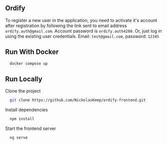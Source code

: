 ## Ordify
  To register a new user in the application, you need to activate it's account after registration by following the link sent to email address `ordify.auth@gmail.com`. Account password is `ordify.auth4200`. Or, just log in using the existing user credentials. Email: `test@gmail.com`, password: `12345`

## Run With Docker

```bash
  docker compose up
```

## Run Locally

Clone the project

```bash
  git clone https://github.com/NickolasKemp/ordify-frontend.git
```

Install dependencies

```bash
  npm install
```

Start the frontend server
```bash
  ng serve
```
